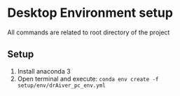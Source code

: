 # Desktop Environment setup #

All commands are related to root directory of the project

## Setup ##
1. Install anaconda 3
2. Open terminal and execute:  ```conda env create -f setup/env/drAiver_pc_env.yml```
